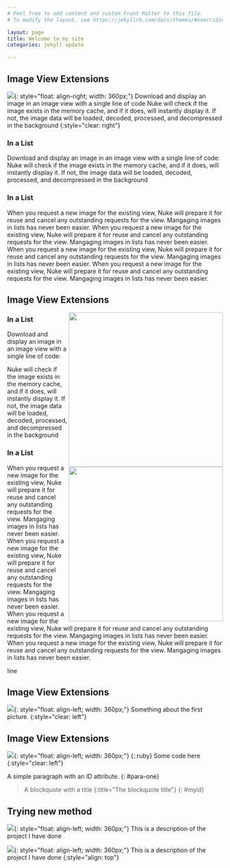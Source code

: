 ```yaml
---
# Feel free to add content and custom Front Matter to this file.
# To modify the layout, see https://jekyllrb.com/docs/themes/#overriding-theme-defaults

layout: page
title: Welcome to my site
categories: jekyll update

---
```



## Image View Extensions

![](/assets/phone.png){: style="float: align-right; width: 360px;"}
Download and display an image in an image view with a single line of code Nuke will check if the image exists in the memory cache, and if it does, will instantly display it. If not, the image data will be loaded, decoded, processed, and decompressed in the background
{:style="clear: right"}

### In a List

Download and display an image in an image view with a single line of code:
Nuke will check if the image exists in the memory cache, and if it does, will instantly display it. If not, the image data will be loaded, decoded, processed, and decompressed in the background

### In a List

When you request a new image for the existing view, Nuke will prepare it for reuse and cancel any outstanding requests for the view. Mangaging images in lists has never been easier.
When you request a new image for the existing view, Nuke will prepare it for reuse and cancel any outstanding requests for the view. Mangaging images in lists has never been easier.
When you request a new image for the existing view, Nuke will prepare it for reuse and cancel any outstanding requests for the view. Mangaging images in lists has never been easier.
When you request a new image for the existing view, Nuke will prepare it for reuse and cancel any outstanding requests for the view. Mangaging images in lists has never been easier.



## Image View Extensions

<img align="right" src="/assets/phone.png" width="360"/>
<img align="right" src="/assets/phone.png" width="360"/>


### In a List

Download and display an image in an image view with a single line of code:

Nuke will check if the image exists in the memory cache, and if it does, will instantly display it. If not, the image data will be loaded, decoded, processed, and decompressed in the background

### In a List

When you request a new image for the existing view, Nuke will prepare it for reuse and cancel any outstanding requests for the view. Mangaging images in lists has never been easier.
When you request a new image for the existing view, Nuke will prepare it for reuse and cancel any outstanding requests for the view. Mangaging images in lists has never been easier.
When you request a new image for the existing view, Nuke will prepare it for reuse and cancel any outstanding requests for the view. Mangaging images in lists has never been easier.
When you request a new image for the existing view, Nuke will prepare it for reuse and cancel any outstanding requests for the view. Mangaging images in lists has never been easier.

line

## Image View Extensions

![](/assets/phone.png){: style="float: align-left; width: 360px;"}
Something about the first picture.
{:style="clear: left"}


## Image View Extensions

![](/assets/phone.png){: style="float: align-left; width: 360px;"}
{:.ruby}
    Some code here
{:style="clear: left"}



A simple paragraph with an ID attribute.
{: #para-one}

> A blockquote with a title
{:title="The blockquote title"}
{: #myid}


## Trying new method

![](/assets/phone.png){: style="float: align-left; width: 360px;"}
This is a description of the project I have done

![](/assets/phone.png){: style="float: align-left; width: 360px;"}
This is a description of the project I have done
{:style="align: top"}
